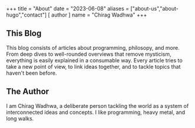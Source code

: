 +++
title = "About"
date = "2023-06-08"
aliases = ["about-us","about-hugo","contact"]
[ author ]
  name = "Chirag Wadhwa"
+++

## This Blog 
This blog consists of articles about programming, philosopy, and more. From deep dives to well-rounded overviews that remove mysticism, everything is easily explained in a consumable way. Every article tries to take a new point of view, to link ideas together, and to tackle topics that haven't been before.

## The Author
I am Chirag Wadhwa, a deliberate person tackling the world as a system of interconnected ideas and concepts. I like programming, heavy metal, and long walks.







